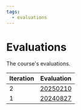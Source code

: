 ```yaml
---
tags:
  - evaluations
---
```


# Evaluations

The course's evaluations.

Iteration|Evaluation
---------|------------------------------
2        |[20250210](20250210/README.md)
1        |[20240827](20240827/README.md)
